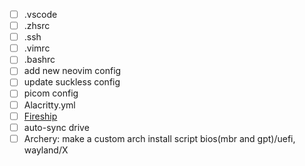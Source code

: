 * [ ] .vscode
* [ ] .zhsrc
* [ ] .ssh
* [ ] .vimrc
* [ ] .bashrc
* [ ] add new neovim config
* [ ] update suckless config
* [ ] picom config
* [ ] Alacritty.yml
* [ ] [Fireship](https://www.youtube.com/watch?v=r_MpUP6aKiQ)
* [ ] auto-sync drive
* [ ] Archery: make a custom arch install script bios(mbr and gpt)/uefi, wayland/X
